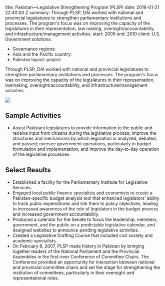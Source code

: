 
title: Pakistan—Legislative Strengthening Program (PLSP)
date: 2016-01-21 22:40:00 Z
summary: Through PLSP, DAI worked with national and provincial legislatures to strengthen
  parliamentary institutions and processes. The program's focus was on improving the
  capacity of the legislatures in their representation, law making, oversight/accountability,
  and infrastructure/management activities.
start: 2005
end: 2010
client: U.S. Government
solutions:
- Governance
regions:
- Asia and the Pacific
country:
- Pakistan
layout: project


Through PLSP, DAI worked with national and provincial legislatures to strengthen parliamentary institutions and processes. The program's focus was on improving the capacity of the legislatures in their representation, lawmaking, oversight/accountability, and infrastructure/management activities.

![][1]

## Sample Activities

* Assist Pakistani legislatures to provide information to the public and receive input from citizens during the legislative process; improve the structures and mechanisms by which legislation is analyzed, debated, and passed; oversee government operations, particularly in budget formulation and implementation; and improve the day-to-day operation of the legislative processes.

## Select Results

* Established a facility for the Parliamentary Institute for Legislative Services.
* Engaged local public finance specialists and economists to create a Pakistan-specific budget analysis tool that enhanced legislators' ability to track public expenditures and link them to policy objectives, leading to increased awareness of the role of legislators in the budget process and increased government accountability.
* Produced a calendar for the Senate to focus the leadership, members, government, and the public on a predictable legislative calendar, and designed websites to announce pending legislative activities.
* Created a Legislative Drafting Course that included civil society and academic specialists.
* On February 8, 2007, PLSP made history in Pakistan by bringing together leaders of the National Parliament and the Provincial Assemblies in the first-ever Conference of Committee Chairs. The Conference provided an opportunity for interaction between national and provincial committee chairs and set the stage for strengthening the institution of committees, particularly in their oversight and representational roles.

[1]: https://assetify-dai.com/projects/PakistanPLSP.jpg
